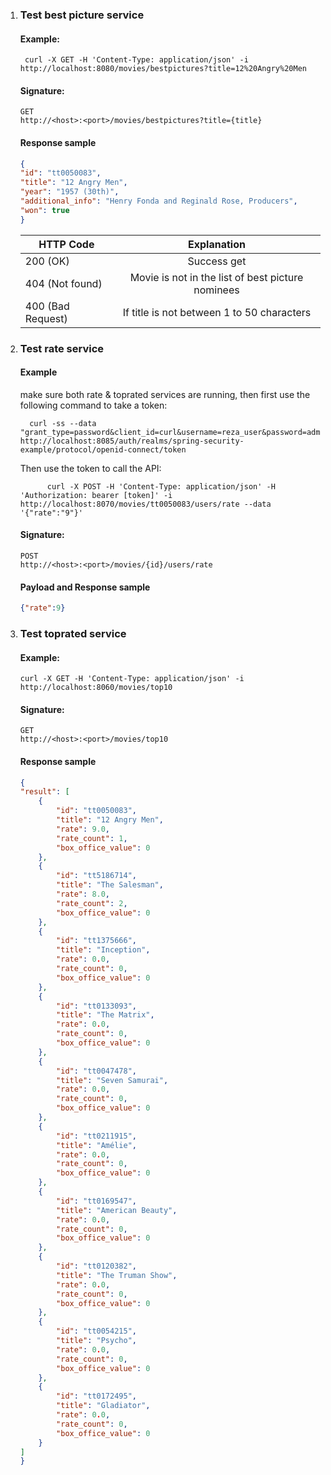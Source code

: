 1. ### Test best picture service

   #### Example:

        curl -X GET -H 'Content-Type: application/json' -i http://localhost:8080/movies/bestpictures?title=12%20Angry%20Men

   #### Signature:
    ```
    GET
    http://<host>:<port>/movies/bestpictures?title={title}
    ```
   #### Response sample

    ```json
    {
    "id": "tt0050083",
    "title": "12 Angry Men",
    "year": "1957 (30th)",
    "additional_info": "Henry Fonda and Reginald Rose, Producers",
    "won": true
    }
    ```

   | HTTP Code                 | Explanation             |
   | -------------             |:-----------------------------------------------:|
   | 200 (OK)                  | Success get |
   | 404 (Not found)           | Movie is not in the list of best picture nominees     |
   | 400 (Bad Request)         | If title is not between 1 to 50 characters     |

2. ### Test rate service

   #### Example

   make sure both rate & toprated services are running, then first use the following command to take a token:

         curl -ss --data "grant_type=password&client_id=curl&username=reza_user&password=admin" http://localhost:8085/auth/realms/spring-security-example/protocol/openid-connect/token

   Then use the token to call the API:

             curl -X POST -H 'Content-Type: application/json' -H 'Authorization: bearer [token]' -i http://localhost:8070/movies/tt0050083/users/rate --data '{"rate":"9"}'

   #### Signature:
    ```
    POST
    http://<host>:<port>/movies/{id}/users/rate
    ```
   #### Payload and Response sample

    ```json
    {"rate":9}
    ```

3. ### Test toprated service

   #### Example:
   
       curl -X GET -H 'Content-Type: application/json' -i http://localhost:8060/movies/top10

   #### Signature:
    ```
    GET
    http://<host>:<port>/movies/top10
    ```
   #### Response sample

    ```json
    {
    "result": [
        {
            "id": "tt0050083",
            "title": "12 Angry Men",
            "rate": 9.0,
            "rate_count": 1,
            "box_office_value": 0
        },
        {
            "id": "tt5186714",
            "title": "The Salesman",
            "rate": 8.0,
            "rate_count": 2,
            "box_office_value": 0
        },
        {
            "id": "tt1375666",
            "title": "Inception",
            "rate": 0.0,
            "rate_count": 0,
            "box_office_value": 0
        },
        {
            "id": "tt0133093",
            "title": "The Matrix",
            "rate": 0.0,
            "rate_count": 0,
            "box_office_value": 0
        },
        {
            "id": "tt0047478",
            "title": "Seven Samurai",
            "rate": 0.0,
            "rate_count": 0,
            "box_office_value": 0
        },
        {
            "id": "tt0211915",
            "title": "Amélie",
            "rate": 0.0,
            "rate_count": 0,
            "box_office_value": 0
        },
        {
            "id": "tt0169547",
            "title": "American Beauty",
            "rate": 0.0,
            "rate_count": 0,
            "box_office_value": 0
        },
        {
            "id": "tt0120382",
            "title": "The Truman Show",
            "rate": 0.0,
            "rate_count": 0,
            "box_office_value": 0
        },
        {
            "id": "tt0054215",
            "title": "Psycho",
            "rate": 0.0,
            "rate_count": 0,
            "box_office_value": 0
        },
        {
            "id": "tt0172495",
            "title": "Gladiator",
            "rate": 0.0,
            "rate_count": 0,
            "box_office_value": 0
        }
    ]
   } 
   ```
